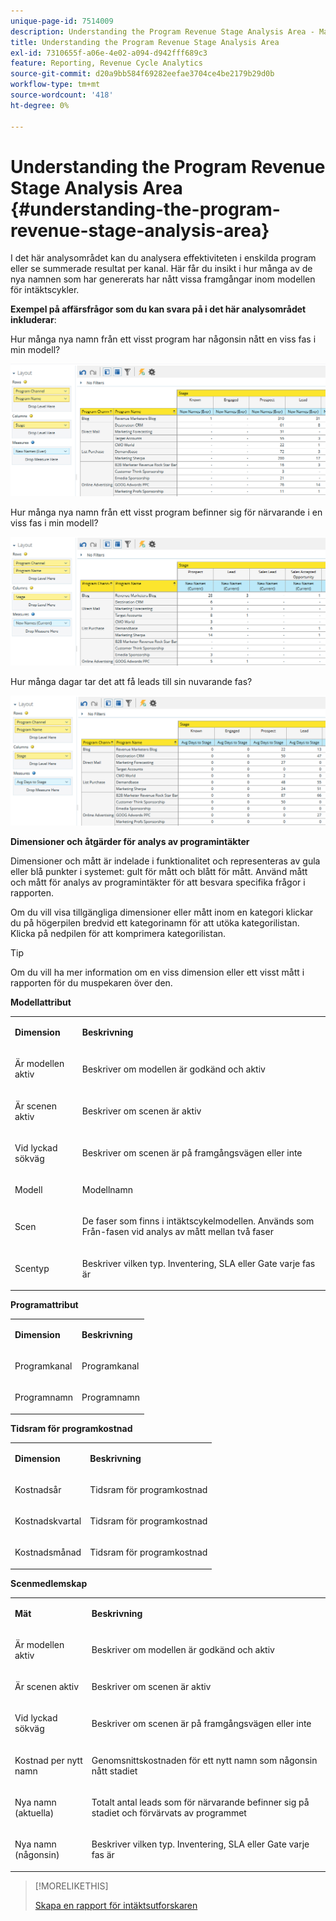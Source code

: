 ```yaml
---
unique-page-id: 7514009
description: Understanding the Program Revenue Stage Analysis Area - Marketo Docs - Product Documentation
title: Understanding the Program Revenue Stage Analysis Area
exl-id: 7310655f-a06e-4e02-a094-d942fff689c3
feature: Reporting, Revenue Cycle Analytics
source-git-commit: d20a9bb584f69282eefae3704ce4be2179b29d0b
workflow-type: tm+mt
source-wordcount: '418'
ht-degree: 0%

---
```


# Understanding the Program Revenue Stage Analysis Area {#understanding-the-program-revenue-stage-analysis-area}

I det här analysområdet kan du analysera effektiviteten i enskilda program eller se summerade resultat per kanal. Här får du insikt i hur många av de nya namnen som har genererats har nått vissa framgångar inom modellen för intäktscykler.

**Exempel på affärsfrågor som du kan svara på i det här analysområdet inkluderar**:

Hur många nya namn från ett visst program har någonsin nått en viss fas i min modell?

![](assets/one-3.png)

Hur många nya namn från ett visst program befinner sig för närvarande i en viss fas i min modell?

![](assets/two-3.png)

Hur många dagar tar det att få leads till sin nuvarande fas?

![](assets/three-3.png)

**Dimensioner och åtgärder för analys av programintäkter**

Dimensioner och mått är indelade i funktionalitet och representeras av gula eller blå punkter i systemet: gult för mått och blått för mått. Använd mått och mått för analys av programintäkter för att besvara specifika frågor i rapporten.

Om du vill visa tillgängliga dimensioner eller mått inom en kategori klickar du på högerpilen bredvid ett kategorinamn för att utöka kategorilistan. Klicka på nedpilen för att komprimera kategorilistan.

>[!TIP]
>
>Om du vill ha mer information om en viss dimension eller ett visst mått i rapporten för du muspekaren över den.

**Modellattribut**

<table> 
 <tbody> 
  <tr> 
   <td colspan="1" rowspan="1"><strong>Dimension</strong></td> 
   <td colspan="1" rowspan="1"><p><strong>Beskrivning</strong></p></td> 
  </tr> 
  <tr> 
   <td colspan="1" rowspan="1"><p>Är modellen aktiv</p></td> 
   <td colspan="1" rowspan="1"><p>Beskriver om modellen är godkänd och aktiv</p></td> 
  </tr> 
  <tr> 
   <td colspan="1" rowspan="1"><p>Är scenen aktiv</p></td> 
   <td colspan="1" rowspan="1"><p>Beskriver om scenen är aktiv</p></td> 
  </tr> 
  <tr> 
   <td colspan="1" rowspan="1"><p>Vid lyckad sökväg</p></td> 
   <td colspan="1" rowspan="1"><p>Beskriver om scenen är på framgångsvägen eller inte</p></td> 
  </tr> 
  <tr> 
   <td colspan="1" rowspan="1"><p>Modell</p></td> 
   <td colspan="1" rowspan="1"><p>Modellnamn</p></td> 
  </tr> 
  <tr> 
   <td colspan="1" rowspan="1"><p>Scen</p></td> 
   <td colspan="1" rowspan="1"><p>De faser som finns i intäktscykelmodellen. Används som Från-fasen vid analys av mått mellan två faser</p></td> 
  </tr> 
  <tr> 
   <td colspan="1" rowspan="1"><p>Scentyp</p></td> 
   <td colspan="1" rowspan="1"><p>Beskriver vilken typ. Inventering, SLA eller Gate varje fas är</p></td> 
  </tr> 
 </tbody> 
</table>

**Programattribut**

<table> 
 <tbody> 
  <tr> 
   <td colspan="1" rowspan="1"><p><strong>Dimension</strong></p></td> 
   <td colspan="1" rowspan="1"><p><strong>Beskrivning</strong></p></td> 
  </tr> 
  <tr> 
   <td colspan="1" rowspan="1"><p>Programkanal</p></td> 
   <td colspan="1" rowspan="1"><p>Programkanal</p></td> 
  </tr> 
  <tr> 
   <td colspan="1" rowspan="1"><p>Programnamn</p></td> 
   <td colspan="1" rowspan="1"><p>Programnamn</p></td> 
  </tr> 
 </tbody> 
</table>

**Tidsram för programkostnad**

<table> 
 <tbody> 
  <tr> 
   <td colspan="1" rowspan="1"><p><strong>Dimension</strong></p></td> 
   <td colspan="1" rowspan="1"><p><strong>Beskrivning</strong></p></td> 
  </tr> 
  <tr> 
   <td colspan="1" rowspan="1"><p>Kostnadsår</p></td> 
   <td colspan="1" rowspan="1"><p>Tidsram för programkostnad</p></td> 
  </tr> 
  <tr> 
   <td colspan="1" rowspan="1"><p>Kostnadskvartal</p></td> 
   <td colspan="1" rowspan="1"><p>Tidsram för programkostnad</p></td> 
  </tr> 
  <tr> 
   <td colspan="1" rowspan="1"><p>Kostnadsmånad</p></td> 
   <td colspan="1" rowspan="1"><p>Tidsram för programkostnad</p></td> 
  </tr> 
 </tbody> 
</table>

**Scenmedlemskap**

<table> 
 <tbody> 
  <tr> 
   <td colspan="1" rowspan="1"><p><strong>Mät</strong></p></td> 
   <td colspan="1" rowspan="1"><p><strong>Beskrivning</strong></p></td> 
  </tr> 
  <tr> 
   <td colspan="1" rowspan="1"><p>Är modellen aktiv</p></td> 
   <td colspan="1" rowspan="1"><p>Beskriver om modellen är godkänd och aktiv</p></td> 
  </tr> 
  <tr> 
   <td colspan="1" rowspan="1"><p>Är scenen aktiv</p></td> 
   <td colspan="1" rowspan="1"><p>Beskriver om scenen är aktiv</p></td> 
  </tr> 
  <tr> 
   <td colspan="1" rowspan="1"><p>Vid lyckad sökväg</p></td> 
   <td colspan="1" rowspan="1"><p>Beskriver om scenen är på framgångsvägen eller inte</p></td> 
  </tr> 
  <tr> 
   <td colspan="1" rowspan="1"><p>Kostnad per nytt namn</p></td> 
   <td colspan="1" rowspan="1"><p>Genomsnittskostnaden för ett nytt namn som någonsin nått stadiet</p></td> 
  </tr> 
  <tr> 
   <td colspan="1" rowspan="1"><p>Nya namn (aktuella)</p></td> 
   <td colspan="1" rowspan="1"><p>Totalt antal leads som för närvarande befinner sig på stadiet och förvärvats av programmet</p></td> 
  </tr> 
  <tr> 
   <td colspan="1" rowspan="1"><p>Nya namn (någonsin)</p></td> 
   <td colspan="1" rowspan="1"><p>Beskriver vilken typ. Inventering, SLA eller Gate varje fas är</p></td> 
  </tr> 
 </tbody> 
</table>

>[!MORELIKETHIS]
>
>[Skapa en rapport för intäktsutforskaren](/help/marketo/product-docs/reporting/revenue-cycle-analytics/revenue-explorer/create-a-revenue-explorer-report.md)
